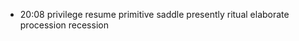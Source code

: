 
- 20:08 
	privilege
	resume
	primitive
	saddle
	presently
	ritual
	elaborate
	procession
	recession
	 